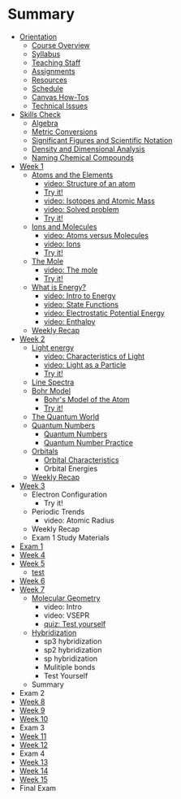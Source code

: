 # Summary

* [Orientation](README.md)
  * [Course Overview](administration/course-overview.md)
  * [Syllabus](administration/syllabus.md)
  * [Teaching Staff](teaching-staff.md)
  * [Assignments](assignments.md)
  * [Resources](resources.md)
  * [Schedule](schedule.md)
  * [Canvas How-Tos](canvas-how-tos.md)
  * [Technical Issues](technical-issues.md)
* [Skills Check](skills-check.md)
  * [Algebra](algebra.md)
  * [Metric Conversions](metric-conversions.md)
  * [Significant Figures and Scientific Notation](significant-figures-and-scientific-notation.md)
  * [Density and Dimensional Analysis](density-and-dimensional-analysis.md)
  * [Naming Chemical Compounds](chemical-nomenclature.md)
* [Week 1](lesson-1.md)
  * [Atoms and the Elements](lesson-1/lesson-11.md)
    * [video: Structure of an atom](lesson-1/lesson-11/structure-of-an-atom.md)
    * [Try it!](lesson-1/lesson-11/quiz-test-yourself.md)
    * [video: Isotopes and Atomic Mass](lesson-1/lesson-11/isotope-abundance/video-overview.md)
    * [video: Solved problem](lesson-1/lesson-11/isotope-abundance/video-solved-problem.md)
    * [Try it!](lesson-1/lesson-11/isotope-abundance/try-it.md)
  * [Ions and Molecules](lesson-1/lesson-11/ions-and-molecules.md)
    * [video: Atoms versus Molecules](lesson-1/lesson-11/ions-and-molecules/molecules.md)
    * [video: Ions](lesson-1/lesson-11/ions-and-molecules/video-ions.md)
    * [Try it!](lesson-1/lesson-11/ions-and-molecules/try-it.md)
  * [The Mole](lesson-1/the-mole.md)
    * [video: The mole](lesson-1/video-1.md)
    * [Try it!](lesson-1/test-yourself.md)
  * [What is Energy?](lesson-1/intro-to-energy.md)
    * [video: Intro to Energy](lesson-1/intro-to-energy/video-energy.md)
    * [video: State Functions](lesson-1/intro-to-energy/video-state-functions.md)
    * [video: Electrostatic Potential Energy](lesson-1/intro-to-energy/video-electrostatic-potential-energy.md)
    * [video: Enthalpy](lesson-1/intro-to-energy/enthalpy.md)
  * [Weekly Recap](lesson-1/weekly-recap.md)
* [Week 2](lesson-2.md)
  * [Light energy](lesson-1/light-energy.md)
    * [video: Characteristics of Light](lesson-1/light-energy/video-light-energy.md)
    * [video: Light as a Particle](lesson-1/light-energy/video-light-as-a-particle.md)
    * [Try it!](lesson-1/light-energy/try-it.md)
  * [Line Spectra](lesson-1/line-spectra.md)
  * [Bohr Model](lesson-1/bohr-model.md)
    * [Bohr's Model of the Atom](lesson-1/bohr-model/bohrs-model-of-the-atom.md)
    * [Try it!](lesson-1/bohr-model/bohr-model-calculations.md)
  * [The Quantum World](lesson-1/the-quantum-world.md)
  * [Quantum Numbers](lesson-2/quantum-numbers.md)
    * [Quantum Numbers](lesson-2/quantum-numbers/quantum-numbers.md)
    * [Quantum Number Practice](lesson-2/quantum-numbers/quantum-number-practice.md)
  * [Orbitals](lesson-1/orbitals.md)
    * [Orbital Characteristics](lesson-1/orbitals/orbital-characteristics.md)
    * Orbital Energies
  * [Weekly Recap](lesson-2/weekly-recap.md)
* [Week 3](lesson-3.md)
  * Electron Configuration
    * Try it!
  * Periodic Trends
    * video: Atomic Radius
  * Weekly Recap
  * Exam 1 Study Materials
* [Exam 1](exam-1.md)
* [Week 4](week-4.md)
* [Week 5](week-5.md)
  * [test](test.md)
* [Week 6](week-6.md)
* [Week 7](week-7.md)
  * [Molecular Geometry](lesson-1/molecular-geometry.md)
    * video: Intro
    * video: VSEPR
    * [quiz: Test yourself](lesson-1/molecular-geometry/quiz-check-yourself.md)
  * [Hybridization](lesson-1/hybridization.md)
    * sp3 hybridization
    * sp2 hybridization
    * sp hybridization
    * Mulitiple bonds
    * Test Yourself
  * Summary
* Exam 2
* [Week 8](week-8.md)
* [Week 9](week-9.md)
* [Week 10](week-10.md)
* Exam 3
* [Week 11](week-11.md)
* [Week 12](week-12.md)
* Exam 4
* [Week 13](week-13.md)
* [Week 14](week-14.md)
* [Week 15](week-15.md)
* Final Exam

